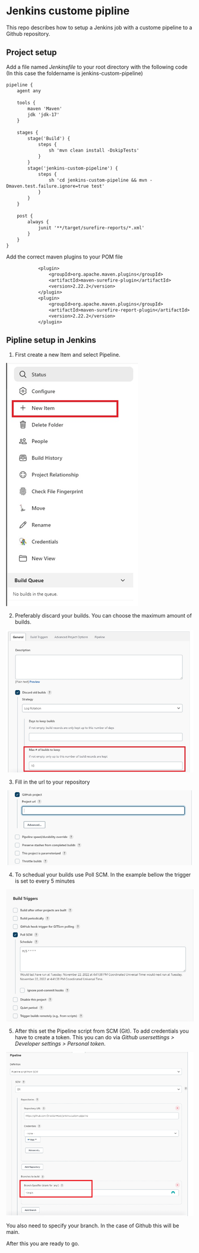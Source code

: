 # Jenkins custome pipline

This repo describes how to setup a Jenkins job with a custome pipeline to a Github repository.

## Project setup

Add a file named *Jenkinsfile* to your root directory with the following code (In this case the foldername is jenkins-custom-pipeline)
```
pipeline {
    agent any

    tools {
        maven 'Maven'
        jdk 'jdk-17'
    }

    stages {
        stage('Build') {
            steps {
                sh 'mvn clean install -DskipTests'
            }
        }
        stage('jenkins-custom-pipeline') {
            steps {
                sh 'cd jenkins-custom-pipeline && mvn -Dmaven.test.failure.ignore=true test'
            }
        }
    }

    post {
        always {
            junit '**/target/surefire-reports/*.xml'
        }
    }
}
```

Add the correct maven plugins to your POM file

```
			<plugin>
				<groupId>org.apache.maven.plugins</groupId>
				<artifactId>maven-surefire-plugin</artifactId>
				<version>2.22.2</version>
			</plugin>
			<plugin>
				<groupId>org.apache.maven.plugins</groupId>
				<artifactId>maven-surefire-report-plugin</artifactId>
				<version>2.22.2</version>
			</plugin>
```

## Pipline setup in Jenkins

1. First create a new Item and select Pipeline.

![alt text](https://github.com/DriesVanHool/jenkins-custom-pipeline/blob/main/images/newItem.jpg)

2. Preferably discard your builds. You can choose the maximum amount of builds.

![alt text](https://github.com/DriesVanHool/jenkins-custom-pipeline/blob/main/images/discardBuilds.jpg)

3. Fill in the url to your repository

![alt text](https://github.com/DriesVanHool/jenkins-custom-pipeline/blob/main/images/githubURL.png)

4. To schedual your builds use Poll SCM. In the example bellow the trigger is set to every 5 minutes

![alt text](https://github.com/DriesVanHool/jenkins-custom-pipeline/blob/main/images/pollSCM.jpg)

5. After this set the Pipeline script from SCM (Git). To add credentials you have to create a token. This you can do via *Github usersettings > Developer settings > Personal token*.

![alt text](https://github.com/DriesVanHool/jenkins-custom-pipeline/blob/main/images/pipelineDefenition.png)

You also need to specify your branch. In the case of Github this will be main.

After this you are ready to go.